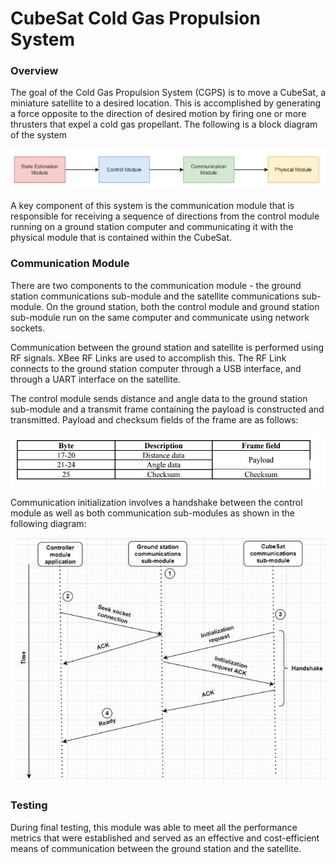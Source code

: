 # CubeSat Cold Gas Propulsion System
### Overview
The goal of the Cold Gas Propulsion System (CGPS) is to move a CubeSat, a miniature satellite to a desired location. This is accomplished by generating a force opposite to the direction of desired motion by firing one or more thrusters that expel a cold gas propellant. The following is a block diagram of the system

![img1](Block_Diagram.JPG)

A key component of this system is the communication module that is responsible for receiving a sequence of directions from the control module running on a ground station computer and communicating it with the physical module that is contained within the CubeSat. 

### Communication Module
There are two components to the communication module - the ground station communications sub-module and the satellite communications sub-module. On the ground station, both the control module and ground station sub-module run on the same computer and communicate using network sockets.  

Communication between the ground station and satellite is performed using RF signals. XBee RF Links are used to accomplish this. The RF Link connects to the ground station computer through a USB interface, and through a UART interface on the satellite.

The control module sends distance and angle data to the ground station sub-module and a transmit frame containing the payload is constructed and transmitted. Payload and checksum fields of the frame are as follows:

![img2](Payload.JPG)

Communication initialization involves a handshake between the control module as well as both communication sub-modules as shown in the following diagram:

![img2](Initialization.JPG)

### Testing
During final testing, this module was able to meet all the performance metrics that were established and served as an effective and cost-efficient means of communication between the ground station and the satellite.
